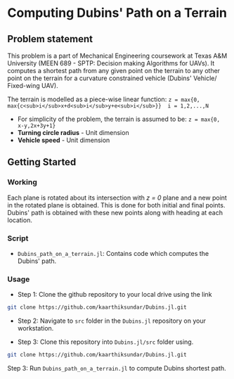# Computing Dubins' Path on a Terrain

## Problem statement
This problem is a part of Mechanical Engineering coursework at Texas A&M University (MEEN 689 - SPTP: Decision making Algorithms for UAVs). It computes a shortest path from any given point on the terrain to any other point on the terrain for a curvature constrained vehicle (Dubins' Vehicle/ Fixed-wing UAV).

The terrain is modelled as a piece-wise linear function: `z = max{0, max{c<sub>i</sub>x+d<sub>i</sub>y+e<sub>i</sub>}}  i = 1,2,...,N`

- For simplicity of the problem, the terrain is assumed to be: `z = max{0, x-y,2x+3y+1}`
- **Turning circle radius** - Unit dimension
- **Vehicle speed** - Unit dimension

## Getting Started

### Working

Each plane is rotated about its intersection with *z = 0* plane and a new point in the rotated plane is obtained. This is done for both initial and final points. Dubins' path is obtained with these new points along with heading at each location.

### Script

- `Dubins_path_on_a_terrain.jl`: Contains code which computes the Dubins' path.

### Usage

- Step 1: Clone the github repository to your local drive using the link 

```bash
git clone https://github.com/kaarthiksundar/Dubins.jl.git
```

- Step 2: Navigate to `src` folder in the `Dubins.jl` repository on your workstation.

- Step 3: Clone this repository into `Dubins.jl/src` folder using.

```bash
git clone https://github.com/kaarthiksundar/Dubins.jl.git
```

Step 3: Run `Dubins_path_on_a_terrain.jl` to compute Dubins shortest path.
